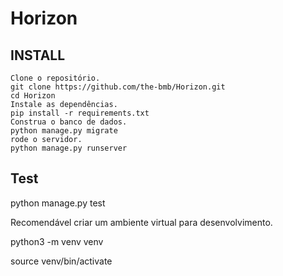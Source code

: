 # Horizon
## INSTALL

    Clone o repositório.
    git clone https://github.com/the-bmb/Horizon.git
    cd Horizon
    Instale as dependências.
    pip install -r requirements.txt
    Construa o banco de dados.
    python manage.py migrate
    rode o servidor.
    python manage.py runserver

## Test

python manage.py test

Recomendável criar um ambiente virtual para desenvolvimento.

python3 -m venv venv

source venv/bin/activate
